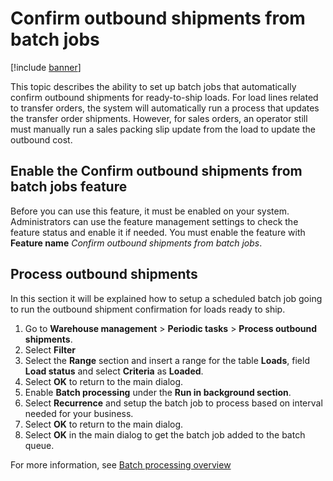 # Confirm outbound shipments from batch jobs

[!include [banner](../includes/banner.md)]

This topic describes the ability to set up batch jobs that automatically confirm outbound shipments for ready-to-ship loads. For load lines related to transfer orders, the system will automatically run a process that updates the transfer order shipments. However, for sales orders, an operator still must manually run a sales packing slip update from the load to update the outbound cost.

## Enable the Confirm outbound shipments from batch jobs feature
Before you can use this feature, it must be enabled on your system. Administrators can use the feature management settings to check the feature status and enable it if needed. You must enable the feature with **Feature name** *Confirm outbound shipments from batch jobs*.

## Process outbound shipments
In this section it will be explained how to setup a scheduled batch job going to run the outbound shipment confirmation for loads ready to ship.

1. Go to **Warehouse management** \> **Periodic tasks** \> **Process outbound shipments**.
2.	Select **Filter**
3.	Select the **Range** section and insert a range for the table **Loads**, field **Load status** and select **Criteria** as **Loaded**.
4.	Select **OK** to return to the main dialog.
5.	Enable **Batch processing** under the **Run in background section**.
6.	Select **Recurrence** and setup the batch job to process based on interval needed for your business.
7.	Select **OK** to return to the main dialog.
8.	Select **OK** in the main dialog to get the batch job added to the batch queue.

For more information, see [Batch processing overview](../../fin-ops-core/dev-itpro/sysadmin/batch-processing-overview.md)
